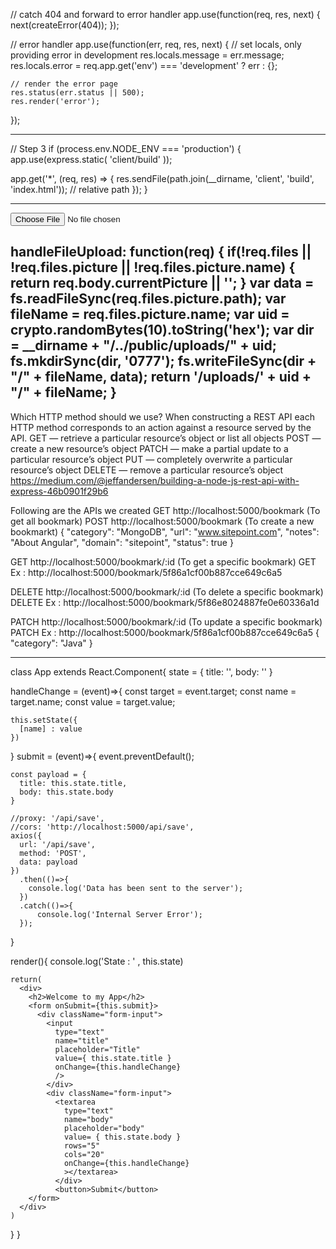 
// catch 404 and forward to error handler
app.use(function(req, res, next) {
    next(createError(404));
  });

// error handler
app.use(function(err, req, res, next) {
    // set locals, only providing error in development
    res.locals.message = err.message;
    res.locals.error = req.app.get('env') === 'development' ? err : {};
  
    // render the error page
    res.status(err.status || 500);
    res.render('error');
  });

  ------------
  // Step 3
if (process.env.NODE_ENV === 'production') {
  app.use(express.static( 'client/build' ));

  app.get('*', (req, res) => {
      res.sendFile(path.join(__dirname, 'client', 'build', 'index.html')); // relative path
  });
}

--------------
<input type="file" name="picture" />


handleFileUpload: function(req) {
    if(!req.files || !req.files.picture || !req.files.picture.name) {
        return req.body.currentPicture || '';
    }
    var data = fs.readFileSync(req.files.picture.path);
    var fileName = req.files.picture.name;
    var uid = crypto.randomBytes(10).toString('hex');
    var dir = __dirname + "/../public/uploads/" + uid;
    fs.mkdirSync(dir, '0777');
    fs.writeFileSync(dir + "/" + fileName, data);
    return '/uploads/' + uid + "/" + fileName;
}
-------
Which HTTP method should we use?
When constructing a REST API each HTTP method corresponds to an action against a resource served by the API.
GET — retrieve a particular resource’s object or list all objects
POST — create a new resource’s object
PATCH — make a partial update to a particular resource’s object
PUT — completely overwrite a particular resource’s object
DELETE — remove a particular resource’s object
https://medium.com/@jeffandersen/building-a-node-js-rest-api-with-express-46b0901f29b6

Following are the APIs we created
GET http://localhost:5000/bookmark (To get all bookmark)
POST http://localhost:5000/bookmark (To create a new bookmarkt)
{
    "category": "MongoDB",
    "url": "www.sitepoint.com",
    "notes": "About Angular",
    "domain": "sitepoint",
    "status": true
}

GET http://localhost:5000/bookmark/:id (To get a specific bookmark)
GET Ex : http://localhost:5000/bookmark/5f86a1cf00b887cce649c6a5

DELETE http://localhost:5000/bookmark/:id (To delete a specific bookmark)
DELETE Ex : http://localhost:5000/bookmark/5f86e8024887fe0e60336a1d

PATCH http://localhost:5000/bookmark/:id (To update a specific bookmark)
PATCH Ex : http://localhost:5000/bookmark/5f86a1cf00b887cce649c6a5
{
    "category": "Java"
}

-----------------------------
class App extends React.Component{
  state = {
    title: '',
    body: ''
  }

  handleChange = (event)=>{
    const target = event.target;
    const name = target.name;
    const value = target.value;

    this.setState({
      [name] : value
    })
  }
  submit = (event)=>{
    event.preventDefault();

    const payload = {
      title: this.state.title,
      body: this.state.body
    }

    //proxy: '/api/save',
    //cors: 'http://localhost:5000/api/save',
    axios({
      url: '/api/save',
      method: 'POST',
      data: payload
    })
      .then(()=>{ 
        console.log('Data has been sent to the server'); 
      })
      .catch(()=>{ 
          console.log('Internal Server Error');
      });

  }

  render(){
    console.log('State : ' , this.state)

    return(
      <div>
        <h2>Welcome to my App</h2>
        <form onSubmit={this.submit}>
          <div className="form-input">
            <input
              type="text"
              name="title"
              placeholder="Title"
              value={ this.state.title }
              onChange={this.handleChange}
              />
            </div>
            <div className="form-input">
              <textarea
                type="text"
                name="body"
                placeholder="body"
                value= { this.state.body }
                rows="5"
                cols="20"              
                onChange={this.handleChange}
                ></textarea>
              </div>
              <button>Submit</button>
        </form>
      </div>
    )
  }
}

